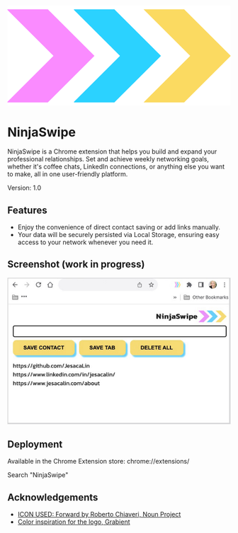 
![Logo](https://github.com/JesacaLin/NinjaSwipe/blob/main/icon-no-text.png?raw=true)


# NinjaSwipe

NinjaSwipe is a Chrome extension that helps you build and expand your professional relationships. Set and achieve weekly networking goals, whether it's coffee chats, LinkedIn connections, or anything else you want to make, all in one user-friendly platform.

Version: 1.0
## Features

- Enjoy the convenience of direct contact saving or add links manually. 
- Your data will be securely persisted via Local Storage, ensuring easy access to your network whenever you need it.
## Screenshot (work in progress)

![App Screenshot](https://github.com/JesacaLin/NinjaSwipe/blob/main/UI-2.jpg?raw=true)


## Deployment

Available in the Chrome Extension store:
chrome://extensions/

Search "NinjaSwipe"
## Acknowledgements

 - [ICON USED: Forward by Roberto Chiaveri, Noun Project](https://thenounproject.com/browse/icons/term/forward/)
 - [Color inspiration for the logo, Grabient](https://www.grabient.com/)


